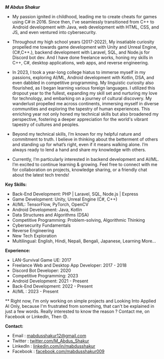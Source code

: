 ***M Abdus Shakur***

* My passion ignited in childhood, leading me to create cheats for games using C# in 2016. Since then, I've seamlessly transitioned from C++ to Android development with Java, web development with HTML, CSS, and JS, and even ventured into cybersecurity.

* Throughout my high school years (2017-2022), My insatiable curiosity propelled me towards game development with Unity and Unreal Engine,(C#,C++.), backend development with Laravel, SQL, and Node.js for Discord bot dev. And I have done freelance works, honing my skills in C++, C#, desktop applications, web apps, and reverse engineering. 

* In 2023, I took a year-long college hiatus to immerse myself in my passions, exploring AI/ML, Android development with Kotlin, DSA, and even dabbled in competitive programming. My linguistic curiosity also flourished, as I began learning various foreign languages. I utilized this dropout year to the fullest, expanding my skill set and nurturing my love for technology, and embarking on a journey of cultural discovery. My wanderlust propelled me across continents, immersing myself in diverse communities and exploring the tapestry of human experiences. This enriching year not only honed my technical skills but also broadened my perspective, fostering a deeper appreciation for the world's vibrant tapestry of cultures and peoples.

* Beyond my technical skills, I’m known for my helpful nature and commitment to truth. I believe in thinking about the betterment of others and standing up for what’s right, even if it means walking alone. I’m always ready to lend a hand and share my knowledge with others.

* Currently, I’m particularly interested in backend development and AI/ML. I’m excited to continue learning & growing. Feel free to connect with me for collaboration on projects, knowledge sharing, or a friendly chat about the latest tech trends!

**Key Skills:**
* Back-End Development: PHP | Laravel, SQL, Node.js | Express
* Game Development: Unity, Unreal Engine (C#, C++)
* AI/ML: TensorFlow, PyTorch, OpenCV
* Android Development: Java, Kotlin
* Data Structures and Algorithms (DSA)
* Competitive Programming: Problem-solving, Algorithmic Thinking
* Cybersecurity Fundamentals
* Reverse Engineering
* New Tech Exploration
* Multilingual: English, Hindi, Nepali, Bengali, Japanese, Learning More...  

**Experience:**
* LAN-Survival Game UE: 2017
* Freelance Web and Desktop App Developer: 2017 - 2018
* Discord Bot Developer: 2020
* Competitive Programming: 2023
* Android Development: 2021 - Present
* Back-End Development: 2022 - Present
* AI/ML : 2023 - Present

** Right now, I'm only working on simple projects and Looking Into Applied AI Only, because I'm frustrated from something, that can't be explained in just a few words. Really interested to know the reason ? Contact me, on Facebook or LinkedIn, Then 😓.

**Contact:**

* Email    : mabdusshakur12@gmail.com
* Twitter  : <a href="https://twitter.com/M_Abdus_Shakur" target="_blank">twitter.com/M_Abdus_Shakur</a>
* LinkedIn : <a href="https://www.linkedin.com/in/mabdusshakur" target="_blank">linkedin.com/in/mabdusshakur</a>
* Facebook : <a href="https://www.facebook.com/mabdusshakur009" target="_blank">facebook.com/mabdusshakur009</a>
